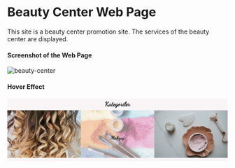 # Beauty Center Web Page

This site is a beauty center promotion site. The services of the beauty center are displayed.

#### Screenshot of the Web Page
![beauty-center](./img/screencapture.png)

#### Hover Effect
![beauty-center-hover](./img/screencapture-hover-effect.png)